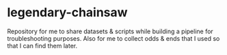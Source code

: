 # legendary-chainsaw
Repository for me to share datasets &amp; scripts while building a pipeline for troubleshooting purposes.
Also for me to collect odds & ends that I used so that I can find them later.
